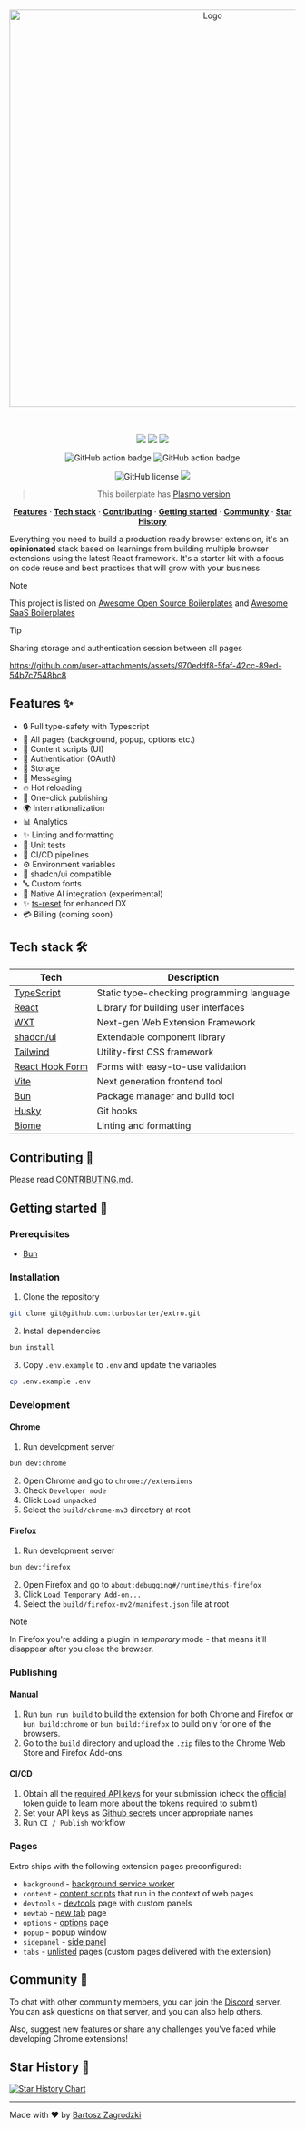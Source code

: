 <div align="center">
 
 <br />
  <br />

<picture>
    <source media="(prefers-color-scheme: dark)" width="700" srcset="https://github.com/user-attachments/assets/09cf4bfb-36a5-4eda-a892-4ba737d6a531" />
    <source media="(prefers-color-scheme: light)" width="700" srcset="https://github.com/user-attachments/assets/7ccbabbf-5ddd-4cf0-9e44-cfbc5ba72e06" />
    <img alt="Logo" width="700" src="https://github.com/user-attachments/assets/09cf4bfb-36a5-4eda-a892-4ba737d6a531" />
</picture>

<br />
<br />
<br />

![](https://img.shields.io/badge/Bun-000000?style=flat-square&logo=bun&logoColor=white)
![](https://img.shields.io/badge/React-61DAFB?style=flat-square&logo=react&logoColor=black)
![](https://img.shields.io/badge/Typescript-3178C6?style=flat-square&logo=typescript&logoColor=white)

![GitHub action badge](https://github.com/turbostarter/extro/actions/workflows/tests.yml/badge.svg)
![GitHub action badge](https://github.com/turbostarter/extro/actions/workflows/publish.yml/badge.svg)

![GitHub license](https://img.shields.io/github/license/turbostarter/extro)
<a href="https://discord.gg/KjpK2uk3JP" target="_blank"><img src="https://discord.com/api/guilds/1280456871693779006/widget.png"/></a>

> This boilerplate
> has [Plasmo version](https://github.com/turbostarter/extro/tree/plasmo)

</div>

<p align="center">
    <a href="#features"><strong>Features</strong></a> · 
    <a href="#tech-stack"><strong>Tech stack</strong></a> · 
    <a href="#contributing"><strong>Contributing</strong></a> ·
    <a href="#getting-started"><strong>Getting started</strong></a> ·
    <a href="#community"><strong>Community</strong></a> ·
    <a href="#star-history"><strong>Star History</strong></a>
  </p>


  Everything you need to build a production ready browser extension, it's an **opinionated** stack based on learnings from building multiple browser extensions using the latest React framework. It's a starter kit with a focus on code reuse and best practices that will grow with your business.

> [!NOTE]
> This project is listed on [Awesome Open Source Boilerplates](https://github.com/EinGuterWaran/awesome-opensource-boilerplates) and [Awesome SaaS Boilerplates](https://github.com/smirnov-am/awesome-saas-boilerplates)


> [!TIP]
> Sharing storage and authentication session between all pages
>
> https://github.com/user-attachments/assets/970eddf8-5faf-42cc-89ed-54b7c7548bc8


## Features ✨ <a name="features"></a>

- 🔒 Full type-safety with Typescript
- 📄 All pages (background, popup, options etc.)
- 📜 Content scripts (UI)
- 🔐 Authentication (OAuth)
- 💾 Storage
- 💬 Messaging
- 🔥 Hot reloading
- 🚀 One-click publishing
- 🌍 Internationalization
- 📊 Analytics
- ✨ Linting and formatting
- 🧪 Unit tests
- 🔄 CI/CD pipelines
- ⚙️ Environment variables
- 🎨 shadcn/ui compatible
- 🔤 Custom fonts
- 🤖 Native AI integration (experimental)
- ✨ [ts-reset](https://github.com/mattpocock/ts-reset) for enhanced DX
- 💳 Billing (coming soon)

## Tech stack 🛠️ <a name="tech-stack"></a>

| Tech                                           | Description                                                                   |
| ---------------------------------------------- | ----------------------------------------------------------------------------- |
| [TypeScript](https://www.typescriptlang.org/)  | Static type-checking programming language                                     |
| [React](https://reactjs.org/)                  | Library for building user interfaces                                          |
| [WXT](https://wxt.dev/)                        | Next-gen Web Extension Framework                                              |
| [shadcn/ui](https://ui.shadcn.com/)            | Extendable component library                                                  |
| [Tailwind](https://tailwindcss.com/)           | Utility-first CSS framework                                                   |
| [React Hook Form](https://react-hook-form.com) | Forms with easy-to-use validation                                             |
| [Vite](https://vitejs.dev/)                    | Next generation frontend tool                                                 |
| [Bun](https://bun.sh/)                         | Package manager and build tool                                                |
| [Husky](https://github.com/typicode/husky)     | Git hooks                                                                     |
| [Biome](https://biomejs.dev/)                  | Linting and formatting                                                        |

## Contributing 🤝 <a name="contributing"></a>

Please read [CONTRIBUTING.md](./CONTRIBUTING.md).

## Getting started 🚀 <a name="getting-started"></a>

### Prerequisites

- [Bun](https://bun.sh/)

### Installation

1. Clone the repository

```bash
git clone git@github.com:turbostarter/extro.git
```

2. Install dependencies

```bash
bun install
```

3. Copy `.env.example` to `.env` and update the variables

```bash
cp .env.example .env
```

### Development

#### Chrome

1. Run development server

```bash
bun dev:chrome
```

2. Open Chrome and go to `chrome://extensions`
3. Check `Developer mode`
4. Click `Load unpacked`
5. Select the `build/chrome-mv3` directory at root

#### Firefox

1. Run development server

```bash
bun dev:firefox
```

2. Open Firefox and go to `about:debugging#/runtime/this-firefox`
3. Click `Load Temporary Add-on...`
4. Select the `build/firefox-mv2/manifest.json` file at root

> [!NOTE]  
> In Firefox you're adding a plugin in _temporary_ mode - that means it'll disappear after you close the browser.

### Publishing

#### Manual

1. Run `bun run build` to build the extension for both Chrome and Firefox or `bun build:chrome` or `bun build:firefox` to build only for one of the browsers.
2. Go to the `build` directory and upload the `.zip` files to the Chrome Web Store and Firefox Add-ons.

#### CI/CD

1. Obtain all the [required API keys](https://wxt.dev/guide/essentials/publishing.html#github-action) for your submission (check the [official token guide](https://github.com/PlasmoHQ/bms/blob/main/tokens.md) to learn more about the tokens required to submit)
2. Set your API keys as [Github secrets](https://docs.github.com/en/actions/security-guides/encrypted-secrets) under appropriate names
3. Run `CI / Publish` workflow

### Pages

Extro ships with the following extension pages preconfigured:

- `background` - [background service worker](https://wxt.dev/guide/essentials/entrypoints.html#background)
- `content` - [content scripts](https://wxt.dev/guide/essentials/content-scripts.html) that run in the context of web pages
- `devtools` - [devtools](https://wxt.dev/guide/essentials/entrypoints.html#devtools) page with custom panels
- `newtab` - [new tab](https://wxt.dev/guide/essentials/entrypoints.html#newtab) page
- `options` - [options](https://wxt.dev/guide/essentials/entrypoints.html#options) page
- `popup` - [popup](https://wxt.dev/guide/essentials/entrypoints.html#popup) window
- `sidepanel` - [side panel](https://wxt.dev/guide/essentials/entrypoints.html#side-panel)
- `tabs` - [unlisted](https://wxt.dev/guide/essentials/entrypoints.html#unlisted-pages) pages (custom pages delivered with the extension)

## Community 💬 <a name="community"></a>

To chat with other community members, you can join the [Discord](https://discord.gg/KjpK2uk3JP) server.
You can ask questions on that server, and you can also help others.

Also, suggest new features or share any challenges you've faced while developing Chrome extensions!

## Star History 🌟 <a name="star-history"></a>

<a href="https://star-history.com/#turbostarter/extro&Date">
 <picture>
   <source media="(prefers-color-scheme: dark)" srcset="https://api.star-history.com/svg?repos=turbostarter/extro&type=Date&theme=dark" />
   <source media="(prefers-color-scheme: light)" srcset="https://api.star-history.com/svg?repos=turbostarter/extro&type=Date" />
   <img alt="Star History Chart" src="https://api.star-history.com/svg?repos=turbostarter/extro&type=Date" />
 </picture>
</a>


---

Made with ❤️ by [Bartosz Zagrodzki](https://zagrodzki.me)
